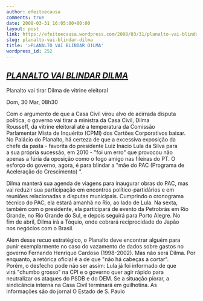 ```yaml
---
author: efeitoecausa
comments: true
date: 2008-03-31 16:05:00+00:00
layout: post
link: https://efeitoecausa.wordpress.com/2008/03/31/planalto-vai-blindar-dilma/
slug: planalto-vai-blindar-dilma
title: '>PLANALTO VAI BLINDAR DILMA'
wordpress_id: 252
---
```


>

## _[PLANALTO VAI BLINDAR DILMA](http://br.groups.yahoo.com/group/politica-br/message/80924;_ylc=X3oDMTJyZ2w0OWgzBF9TAzk3NDkwNDM2BGdycElkAzEwNDk3MjgEZ3Jwc3BJZAMyMTM3MTEyNjUzBG1zZ0lkAzgwOTI0BHNlYwNkbXNnBHNsawN2bXNnBHN0aW1lAzEyMDY5MTcyMjA-)_

 

Planalto vai tirar Dilma de vitrine eleitoral  
  
Dom, 30 Mar, 08h30  
  
Com o argumento de que a Casa Civil virou alvo de acirrada disputa  
política, o governo vai tirar a ministra da Casa Civil, Dilma  
Rousseff, da vitrine eleitoral até a temperatura da Comissão  
Parlamentar Mista de Inquérito (CPMI) dos Cartões Corporativos baixar.  
No Palácio do Planalto, há certeza de que a excessiva exposição da  
chefe da pasta - favorita do presidente Luiz Inácio Lula da Silva para  
a sua própria sucessão, em 2010 - "foi um erro" que provocou não  
apenas a fúria da oposição como o fogo amigo nas fileiras do PT. O  
esforço do governo, agora, é para blindar a "mãe do PAC (Programa de  
Aceleração do Crescimento) ".  
  
Dilma manterá sua agenda de viagens para inaugurar obras do PAC, mas  
vai reduzir sua participação em encontros político-partidários e em  
reuniões relacionadas a disputas municipais. Cumprindo o cronograma  
técnico do PAC, ela estará amanhã no Rio, ao lado de Lula. Na sexta,  
também com o presidente, ela participará de evento da Petrobrás em Rio  
Grande, no Rio Grande do Sul, e depois seguirá para Porto Alegre. No  
fim de abril, Dilma irá a Tóquio, onde cobrará reciprocidade do Japão  
nos negócios com o Brasil.  
  
Além desse recuo estratégico, o Planalto deve encontrar alguém para  
punir exemplarmente no caso do vazamento de dados sobre gastos no  
governo Fernando Henrique Cardoso (1998-2002). Mas não será Dilma. Por  
enquanto, a retórica oficial é a de que "não há cabeças a cortar".  
Porém, o desfecho pode não ser assim: Lula já foi informado de que  
virá "chumbo grosso" na CPI e o governo quer agir rápido para  
neutralizar os ataques do PSDB e do DEM. Se a situação piorar, a  
sindicância interna na Casa Civil terminará em guilhotina. As  
informações são do jornal O Estado de S. Paulo  
